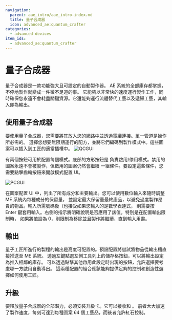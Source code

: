```yaml
---
navigation:
  parent: aae_intro/aae_intro-index.md
  title: 量子合成器
  icon: advanced_ae:quantum_crafter
categories:
  - advanced devices
item_ids:
  - advanced_ae:quantum_crafter
---
```


# 量子合成器

<BlockImage id="advanced_ae:quantum_crafter" p:working="true" scale="4"></BlockImage>

量子合成器是一款功能強大且可設定的自動製作器。 AE 系統的全部庫存都掌握，不停地製作就變成一件微不足道的事。
它能夠以非常快的速度運行製作工作，同時確保您永遠不會耗盡關鍵資源。它還能夠運行流體替代工藝以及遞歸工藝，其輸入即為輸出。

## 使用量子合成器

要使用量子合成器，您需要將其放入您的網路中並透過電纜連接。單一管道是操作所必需的。
選擇您想要無限期運行的配方，並將它們編碼到製作模式中。這些圖案可以插入到工匠的適當插槽中。
![QCGUI](../pic/quantum_crafter_ui.png)

有兩個按鈕可用於配置每個模式。底部的方形按鈕是
負責啟用/停用模式。禁用的圖案永遠不會被製作，但啟用的圖案仍然會繼續
一組條件。要設定這些條件，您需要點擊齒輪按鈕來開啟模式配置 UI。

![PCGUI](../pic/pattern_configuration_ui.png)

在圖案配置 UI 中，列出了所有成分和主要輸出。您可以使用數位輸入來隨時調整 ME 系統內每種成分的保留量，
並設定最大保留量最終產品，以避免過度製作昂貴的物品。輸入所需號碼後（也接受如果您輸入的是數學表達式，
則需要按 Enter 鍵套用輸入。右側的指示將明確說明是否應用了該值。特別是在配置輸出限制時，
如果將值設為 0，則限制為移除並且製作將繼續，直到輸入用盡。

## 輸出

量子工匠所進行的製程的輸出是高度可配置的。預設配置將嘗試將物品從輸出槽直接推送至 ME 系統。
透過左鍵點選左側工具列上的儲存格按鈕，可以將輸出設定為推入相鄰的庫存。
可以透過點擊其他啟用此設定時出現的按鈕，允許選擇要考慮哪一方啟用自動導出。
這兩種配置的組合應該能夠提供足夠的控制和創造性選擇如何使用工匠。

## 升級

要釋放量子合成器的全部潛力，必須安裝升級卡。它可以接收<ItemLink id="ae2:speed_card" />和 <ItemLink id="ae2:redstone_card" />。
前者大大加速了製作速度，每刻可達到每種圖案 64 個工藝品，而後者允許紅石控制。